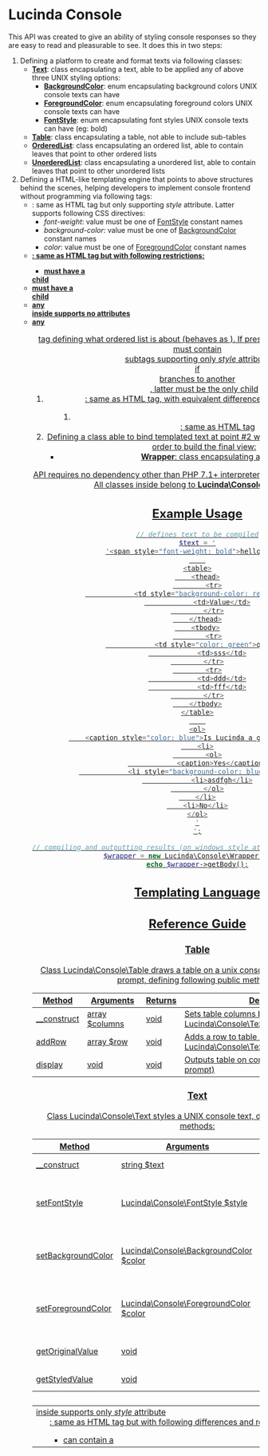# Lucinda Console

This API was created to give an ability of styling console responses so they are easy to read and pleasurable to see. It does this in two steps:

1. Defining a platform to create and format texts via following classes:
    - **[Text](#Text)**: class encapsulating a text, able to be applied any of above three UNIX styling options: 
        - **[BackgroundColor](https://github.com/aherne/console_table/blob/master/src/BackgroundColor.php)**: enum encapsulating background colors UNIX console texts can have 
        - **[ForegroundColor](https://github.com/aherne/console_table/blob/master/src/ForegroundColor.php)**: enum encapsulating foreground colors UNIX console texts can have  
        - **[FontStyle](https://github.com/aherne/console_table/blob/master/src/FontStyle.php)**: enum encapsulating font styles UNIX console texts can have (eg: bold)
    - **[Table](#Table)**: class encapsulating a table, not able to include sub-tables
    - **[OrderedList](#OrderedList)**: class encapsulating an ordered list, able to contain leaves that point to other ordered lists
    - **[UnorderedList](#UnorderedList)**: class encapsulating a unordered list, able to contain leaves that point to other unordered lists
2. Defining a HTML-like templating engine that points to above structures behind the scenes, helping developers to implement console frontend without programming via following tags:
    - **[<span>](#span-tag)**: same as HTML tag but only supporting *style* attribute. Latter supports following CSS directives:
        - *font-weight*: value must be one of [FontStyle](https://github.com/aherne/console_table/blob/master/src/FontStyle.php) constant names
        - *background-color*: value must be one of [BackgroundColor](https://github.com/aherne/console_table/blob/master/src/BackgroundColor.php) constant names
        - *color*: value must be one of [ForegroundColor](https://github.com/aherne/console_table/blob/master/src/ForegroundColor.php) constant names
    - **[<table>](#table-tag)**: same as HTML tag but with following restrictions:
        - must have a <thead> child
        - must have a <tbody> child
        - any <tr> inside supports no attributes
        - any <td> inside supports only *style* attribute 
    - **[<ol>](#ol-tag)**: same as HTML tag but with following differences and restrictions:
        - can contain a <caption> tag defining what ordered list is about (behaves as <span>). If present it MUST be first child!
        - must contain <li> subtags supporting only *style* attribute
        - if <li> branches to another <ol>, latter must be the only child
    - **[<ul>](#ul-tag)**: same as HTML tag, with equivalent differences and restrictions as <ol>
    - **[<br>](#br-tag)**: same as HTML tag
3. Defining a class able to bind templated text at point #2 with structures at point #3 in order to build the final view:
     - **[Wrapper](#Wrapper)**: class encapsulating a table

API requires no dependency other than PHP 7.1+ interpreter and SimpleXML extension. All classes inside belong to **Lucinda\Console** interface!

## Example Usage

```php
// defines text to be compiled
$text = '
'<span style="font-weight: bold">hello</span>
    
<table>
    <thead>
        <tr>
            <td style="background-color: red">Name</td>
            <td>Value</td>
        </tr>
    </thead>
    <tbody>
        <tr>
            <td style="color: green">qqq</td>
            <td>sss</td>
        </tr>
        <tr>
            <td>ddd</td>
            <td>fff</td>
        </tr>
    </tbody>
</table>
    
<ol>
    <caption style="color: blue">Is Lucinda a genius?</caption>
    <li>
        <ol>
            <caption>Yes</caption>
            <li style="background-color: blue">qwerty</li>
            <li>asdfgh</li>
        </ol>
    </li>
    <li>No</li>
</ol>
'
';

// compiling and outputting results (on windows style attributes will be ignored)
$wrapper = new Lucinda\Console\Wrapper($text);
echo $wrapper->getBody();
```

## Templating Language



## Reference Guide

### Table

Class [Lucinda\Console\Table](https://github.com/aherne/console_table/blob/master/src/Table.php) draws a table on a unix console or windows command prompt, defining following public methods:

| Method | Arguments | Returns | Description |
| --- | --- | --- | --- |
| __construct | array $columns | void | Sets table columns based on *string* or Lucinda\Console\Text array input |
| addRow | array $row | void | Adds a row to table based on *string* or Lucinda\Console\Text array input |
| display | void | void | Outputs table on console (or command prompt) |

### Text

Class [Lucinda\Console\Text](https://github.com/aherne/console_table/blob/master/src/Text.php) styles a UNIX console text, defining following public methods:


| Method | Arguments | Returns | Description |
| --- | --- | --- | --- |
| __construct | string $text | void | Sets text to style |
| setFontStyle | [Lucinda\Console\FontStyle](https://github.com/aherne/console_table/blob/master/src/FontStyle.php) $style | void | Sets text style (eg: makes it bold) from input enum member. |
| setBackgroundColor | [Lucinda\Console\BackgroundColor](https://github.com/aherne/console_table/blob/master/src/BackgroundColor.php) $color | void | Sets text background color from input enum member. |
| setForegroundColor | [Lucinda\Console\ForegroundColor](https://github.com/aherne/console_table/blob/master/src/ForegroundColor.php) $color | void | Sets text foreground color from input enum member. |
| getOriginalValue | void | string | Gets original text before styling |
| getStyledValue | void | string | Gets final text after styling |
